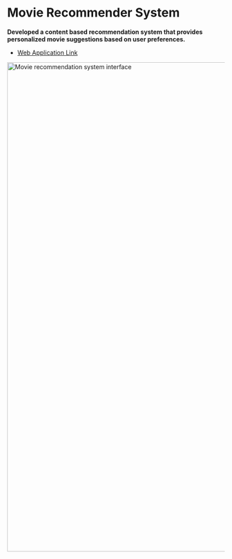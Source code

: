 # Movie Recommender System

**Developed a content based recommendation system that provides personalized movie suggestions based on user preferences.**

   * [Web Application Link](https://movies-recommendation-system-bbcd81475afd.herokuapp.com)

<img width="1133" alt="Movie recommendation system interface" src="https://github.com/VIDIT-9/Recommender-System-TMDB-dataset/assets/102579972/3fc326af-888e-4989-bfac-31f0b3fd47a6">

